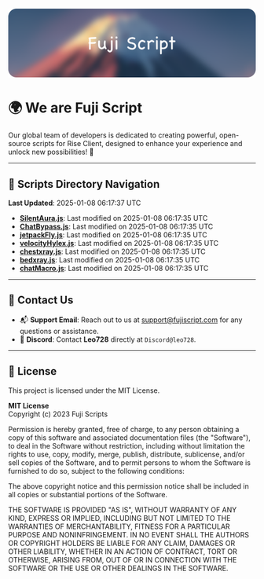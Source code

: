 ![Banner](.github/b.webp)

# 🌍 **We are Fuji Script**

Our global team of developers is dedicated to creating powerful, open-source scripts for Rise Client, designed to enhance your experience and unlock new possibilities! 🌟

---
<!-- SCRIPTS_NAVIGATION_START -->
## 📂 **Scripts Directory Navigation**

**Last Updated**: 2025-01-08 06:17:37 UTC

- **[SilentAura.js](scripts/SilentAura.js)**: Last modified on 2025-01-08 06:17:35 UTC
- **[ChatBypass.js](scripts/ChatBypass.js)**: Last modified on 2025-01-08 06:17:35 UTC
- **[jetpackFly.js](scripts/jetpackFly.js)**: Last modified on 2025-01-08 06:17:35 UTC
- **[velocityHylex.js](scripts/velocityHylex.js)**: Last modified on 2025-01-08 06:17:35 UTC
- **[chestxray.js](scripts/chestxray.js)**: Last modified on 2025-01-08 06:17:35 UTC
- **[bedxray.js](scripts/bedxray.js)**: Last modified on 2025-01-08 06:17:35 UTC
- **[chatMacro.js](scripts/chatMacro.js)**: Last modified on 2025-01-08 06:17:35 UTC

<!-- SCRIPTS_NAVIGATION_END -->

---

## 💬 **Contact Us**  
- 📬 **Support Email**: Reach out to us at [support@fujiscript.com](mailto:support@fujiscript.com) for any questions or assistance.  
- 💬 **Discord**: Contact **Leo728** directly at `Discord@leo728`.

---

## 📜 **License**

This project is licensed under the MIT License.  

**MIT License**  
Copyright (c) 2023 Fuji Scripts  

Permission is hereby granted, free of charge, to any person obtaining a copy of this software and associated documentation files (the "Software"), to deal in the Software without restriction, including without limitation the rights to use, copy, modify, merge, publish, distribute, sublicense, and/or sell copies of the Software, and to permit persons to whom the Software is furnished to do so, subject to the following conditions:  

The above copyright notice and this permission notice shall be included in all copies or substantial portions of the Software.  

THE SOFTWARE IS PROVIDED "AS IS", WITHOUT WARRANTY OF ANY KIND, EXPRESS OR IMPLIED, INCLUDING BUT NOT LIMITED TO THE WARRANTIES OF MERCHANTABILITY, FITNESS FOR A PARTICULAR PURPOSE AND NONINFRINGEMENT. IN NO EVENT SHALL THE AUTHORS OR COPYRIGHT HOLDERS BE LIABLE FOR ANY CLAIM, DAMAGES OR OTHER LIABILITY, WHETHER IN AN ACTION OF CONTRACT, TORT OR OTHERWISE, ARISING FROM, OUT OF OR IN CONNECTION WITH THE SOFTWARE OR THE USE OR OTHER DEALINGS IN THE SOFTWARE.  
